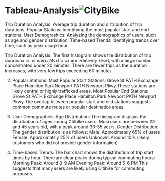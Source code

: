 # Tableau-Analysis![CityBike](https://github.com/user-attachments/assets/4d8abf0f-5641-42c5-b911-f519f65b6f3f)


Trip Duration Analysis: Average trip duration and distribution of trip durations.
Popular Stations: Identifying the most popular start and end stations.
User Demographics: Analyzing the demographics of users, such as age and gender distribution.
Time-based Trends: Identifying trends over time, such as peak usage hour

Trip Duration Analysis:
The first histogram shows the distribution of trip durations in minutes. Most trips are relatively short, with a large number concentrated under 20 minutes. There are fewer trips as the duration increases, with very few trips exceeding 60 minutes.

2. Popular Stations:
Most Popular Start Stations:
Grove St PATH
Exchange Place
Hamilton Park
Newport PATH
Newport Pkwy
These stations are likely central or highly trafficked areas.
Most Popular End Stations:
Grove St PATH
Exchange Place
Hamilton Park
Newport PATH
Newport Pkwy
The overlap between popular start and end stations suggests common commute routes or popular destination areas.

3. User Demographics:
Age Distribution: The histogram displays the distribution of ages among Citibike users. Most users are between 25 and 45 years old, with a peak around 30-35 years.
Gender Distribution: The gender distribution is as follows:
Male: Approximately 65% of users
Female: Approximately 25% of users
Unknown: Around 10% (likely customers who did not provide gender information)

4. Time-based Trends:
The bar chart shows the distribution of trip start times by hour. There are clear peaks during typical commuting hours:
Morning Peak: Around 8-9 AM
Evening Peak: Around 5-6 PM
This suggests that many users are likely using Citibike for commuting purposes.
